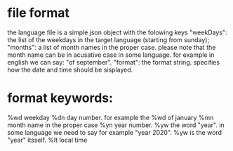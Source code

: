 # file format
the language file is a simple json object with the folowing keys
"weekDays": the list of the weekdays in the target language (starting from sunday);
"months": a list of month names in the proper case. please note that the month name can be in acusative case in some language. for example in english we can say: "of september".
"format": the format string. specifies how the date and time should be sisplayed.
# format keywords:
%wd weekday
%dn day number. for example the %wd of january
%mn month name in the proper case
%yn year number.
%yw the word "year". in some language we need to say for example "year 2020". %yw is the word "year" itsself.
%lt local time